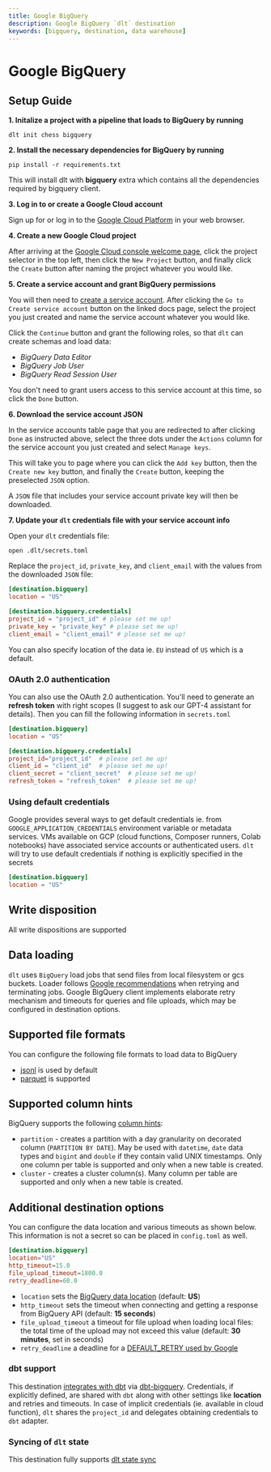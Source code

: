 ```yaml
---
title: Google BigQuery
description: Google BigQuery `dlt` destination
keywords: [bigquery, destination, data warehouse]
---
```


# Google BigQuery

## Setup Guide

**1. Initalize a project with a pipeline that loads to BigQuery by running**
```
dlt init chess bigquery
```

**2. Install the necessary dependencies for BigQuery by running**
```
pip install -r requirements.txt
```
This will install dlt with **bigquery** extra which contains all the dependencies required by bigquery client.

**3. Log in to or create a Google Cloud account**

Sign up for or log in to the [Google Cloud Platform](https://console.cloud.google.com/) in your web browser.

**4. Create a new Google Cloud project**

After arriving at the [Google Cloud console welcome page](https://console.cloud.google.com/welcome), click the
project selector in the top left, then click the `New Project` button, and finally click the `Create` button
after naming the project whatever you would like.

**5. Create a service account and grant BigQuery permissions**

You will then need to [create a service account](https://cloud.google.com/iam/docs/creating-managing-service-accounts#creating). After clicking the `Go to Create service account` button
on the linked docs page, select the project you just created and name the service account whatever you would like.

Click the `Continue` button and grant the following roles, so that `dlt` can create schemas and load data:
- *BigQuery Data Editor*
- *BigQuery Job User*
- *BigQuery Read Session User*

You don't need to grant users access to this service account at this time, so click the `Done` button.

**6. Download the service account JSON**

In the service accounts table page that you are redirected to after clicking `Done` as instructed above,
select the three dots under the `Actions` column for the service account you just created and
select `Manage keys`.

This will take you to page where you can click the `Add key` button, then the `Create new key` button,
and finally the `Create` button, keeping the preselected `JSON` option.

A `JSON` file that includes your service account private key will then be downloaded.

**7. Update your `dlt` credentials file with your service account info**

Open your `dlt` credentials file:
```
open .dlt/secrets.toml
```

Replace the `project_id`, `private_key`, and `client_email` with the values from the downloaded `JSON` file:
```toml
[destination.bigquery]
location = "US"

[destination.bigquery.credentials]
project_id = "project_id" # please set me up!
private_key = "private_key" # please set me up!
client_email = "client_email" # please set me up!
```

You can also specify location of the data ie. `EU` instead of `US` which is a default.

### OAuth 2.0 authentication
You can also use the OAuth 2.0 authentication. You'll need to generate an **refresh token** with right scopes (I suggest to ask our GPT-4 assistant for details). Then you can fill the following information in `secrets.toml`
```toml
[destination.bigquery]
location = "US"

[destination.bigquery.credentials]
project_id="project_id"  # please set me up!
client_id = "client_id"  # please set me up!
client_secret = "client_secret"  # please set me up!
refresh_token = "refresh_token"  # please set me up!
```

### Using default credentials
Google provides several ways to get default credentials ie. from `GOOGLE_APPLICATION_CREDENTIALS` environment variable or metadata services. VMs available on GCP (cloud functions, Composer runners, Colab notebooks) have associated service accounts or authenticated users. `dlt` will try to use default credentials if nothing is explicitly specified in the secrets
```toml
[destination.bigquery]
location = "US"
```
## Write disposition
All write dispositions are supported

## Data loading
`dlt` uses `BigQuery` load jobs that send files from local filesystem or gcs buckets. Loader follows [Google recommendations](https://cloud.google.com/bigquery/docs/error-messages) when retrying and terminating jobs. Google BigQuery client implements elaborate retry mechanism and timeouts for queries and file uploads, which may be configured in destination options.

## Supported file formats
You can configure the following file formats to load data to BigQuery
* [jsonl](../file-formats/jsonl.md) is used by default
* [parquet](../file-formats/parquet.md) is supported

## Supported column hints
BigQuery supports the following [column hints](https://dlthub.com/docs/general-usage/schema#tables-and-columns):
* `partition` - creates a partition with a day granularity on decorated column (`PARTITION BY DATE`). May be used with `datetime`, `date` data types and `bigint` and `double` if they contain valid UNIX timestamps. Only one column per table is supported and only when a new table is created.
* `cluster` - creates a cluster column(s). Many column per table are supported and only when a new table is created.

## Additional destination options
You can configure the data location and various timeouts as shown below. This information is not a secret so can be placed in `config.toml` as well.
```toml
[destination.bigquery]
location="US"
http_timeout=15.0
file_upload_timeout=1800.0
retry_deadline=60.0
```
* `location` sets the [BigQuery data location](https://cloud.google.com/bigquery/docs/locations) (default: **US**)
* `http_timeout` sets the timeout when connecting and getting a response from BigQuery API (default: **15 seconds**)
* `file_upload_timeout` a timeout for file upload when loading local files: the total time of the upload may not exceed this value (default: **30 minutes**, set in seconds)
* `retry_deadline` a deadline for a [DEFAULT_RETRY used by Google](https://cloud.google.com/python/docs/reference/storage/1.39.0/retry_timeout)

### dbt support
This destination [integrates with dbt](../transformations/dbt.md) via [dbt-bigquery](https://github.com/dbt-labs/dbt-bigquery). Credentials, if explicitly defined, are shared with `dbt` along with other settings like **location** and retries and timeouts. In case of implicit credentials (ie. available in cloud function), `dlt` shares the `project_id` and delegates obtaining credentials to `dbt` adapter.

### Syncing of `dlt` state
This destination fully supports [dlt state sync](../../general-usage/state#syncing-state-with-destination)